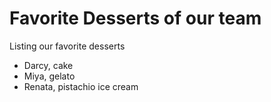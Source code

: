 # Favorite Desserts of our team
Listing our favorite desserts

- Darcy, cake
- Miya, gelato
- Renata, pistachio ice cream

